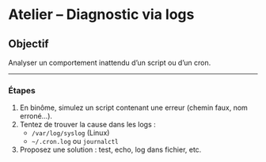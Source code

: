 # Atelier – Diagnostic via logs

## Objectif
Analyser un comportement inattendu d’un script ou d’un cron.

---

### Étapes

1. En binôme, simulez un script contenant une erreur (chemin faux, nom erroné…).
2. Tentez de trouver la cause dans les logs :
   - `/var/log/syslog` (Linux)
   - `~/.cron.log` ou `journalctl`
3. Proposez une solution : test, echo, log dans fichier, etc.